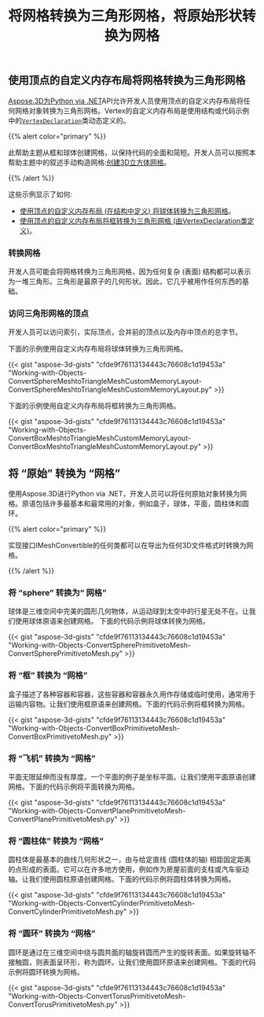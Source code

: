 ﻿---
title: 将网格转换为三角形网格，将原始形状转换为网格
type: docs
weight: 30
url: /zh/python-net/convert-mesh-to-triangle-mesh-and-primitive-shape-to-mesh/
description: Aspose.3D Python via .NET API允许开发人员使用顶点的自定义内存布局将任何网格对象转换为三角形网格。Vertex的自定义内存布局是使用Struct或在代码示例中由VertexDeclaration类动态定义的。
---
## **使用顶点的自定义内存布局将网格转换为三角形网格**
[Aspose.3D为Python via .NET](https://products.aspose.com/3d/python-net/)API允许开发人员使用顶点的自定义内存布局将任何网格对象转换为三角形网格。Vertex的自定义内存布局是使用结构或代码示例中的[`VertexDeclaration`](http://www.aspose.com/api/net/3d/aspose.threed.utilities/vertexdeclaration)类动态定义的。

{{% alert color="primary" %}}

此帮助主题从框和球体创建网格，以保持代码的全面和简短。开发人员可以按照本帮助主题中的叙述手动构造网格:[创建3D立方体网格](/3d/zh/python-net/create-3d-mesh-and-scene/)。

{{% /alert %}}

这些示例显示了如何:

- [使用顶点的自定义内存布局 (在结构中定义) 将球体转换为三角形网格](/3d/zh/python-net/convert-mesh-to-triangle-mesh-and-primitive-shape-to-mesh/)。
- [使用顶点的自定义内存布局将框转换为三角形网格 (由VertexDeclaration类定义)](/3d/zh/python-net/convert-mesh-to-triangle-mesh-and-primitive-shape-to-mesh/)。
### **转换网格**
开发人员可能会将网格转换为三角形网格，因为任何复杂 (表面) 结构都可以表示为一堆三角形。三角形是最原子的几何形状。因此，它几乎被用作任何东西的基础。
### **访问三角形网格的顶点**
开发人员可以访问索引，实际顶点，合并前的顶点以及内存中顶点的总字节。

下面的示例使用自定义内存布局将球体转换为三角形网格。

{{< gist "aspose-3d-gists" "cfde9f76113134443c76608c1d19453a" "Working-with-Objects-ConvertSphereMeshtoTriangleMeshCustomMemoryLayout-ConvertSphereMeshtoTriangleMeshCustomMemoryLayout.py" >}}




下面的示例使用自定义内存布局将框转换为三角形网格。

{{< gist "aspose-3d-gists" "cfde9f76113134443c76608c1d19453a" "Working-with-Objects-ConvertBoxMeshtoTriangleMeshCustomMemoryLayout-ConvertBoxMeshtoTriangleMeshCustomMemoryLayout.py" >}}
## **将 “原始” 转换为 “网格”**
使用Aspose.3D进行Python via .NET，开发人员可以将任何原始对象转换为网格。原语包括许多最基本和最常用的对象，例如盒子，球体，平面，圆柱体和圆环。

{{% alert color="primary" %}}

实现接口IMeshConvertible的任何类都可以在导出为任何3D文件格式时转换为网格。

{{% /alert %}}
### **将 “sphere” 转换为“ 网格”**
球体是三维空间中完美的圆形几何物体，从运动球到太空中的行星无处不在。让我们使用球体原语来创建网格。
下面的代码示例将球体转换为网格。

{{< gist "aspose-3d-gists" "cfde9f76113134443c76608c1d19453a" "Working-with-Objects-ConvertSpherePrimitivetoMesh-ConvertSpherePrimitivetoMesh.py" >}}
### **将 “框” 转换为 “网格”**
盒子描述了各种容器和容器，这些容器和容器永久用作存储或临时使用，通常用于运输内容物。让我们使用框原语来创建网格。下面的代码示例将框转换为网格。

{{< gist "aspose-3d-gists" "cfde9f76113134443c76608c1d19453a" "Working-with-Objects-ConvertBoxPrimitivetoMesh-ConvertBoxPrimitivetoMesh.py" >}}
### **将 “飞机” 转换为 “网格”**
平面无限延伸而没有厚度。一个平面的例子是坐标平面。让我们使用平面原语创建网格。下面的代码示例将平面转换为网格。

{{< gist "aspose-3d-gists" "cfde9f76113134443c76608c1d19453a" "Working-with-Objects-ConvertPlanePrimitivetoMesh-ConvertPlanePrimitivetoMesh.py" >}}
### **将 “圆柱体” 转换为 “网格”**
圆柱体是最基本的曲线几何形状之一，由与给定直线 (圆柱体的轴) 相距固定距离的点形成的表面。它可以在许多地方使用，例如作为房屋前面的支柱或汽车驱动轴。让我们使用圆柱原语创建网格。下面的代码示例将圆柱体转换为网格。

{{< gist "aspose-3d-gists" "cfde9f76113134443c76608c1d19453a" "Working-with-Objects-ConvertCylinderPrimitivetoMesh-ConvertCylinderPrimitivetoMesh.py" >}}
### **将 “圆环” 转换为 “网格”**
圆环是通过在三维空间中绕与圆共面的轴旋转圆而产生的旋转表面。如果旋转轴不接触圆，则表面呈环形，称为圆环。让我们使用圆环原语来创建网格。下面的代码示例将圆环转换为网格。

{{< gist "aspose-3d-gists" "cfde9f76113134443c76608c1d19453a" "Working-with-Objects-ConvertTorusPrimitivetoMesh-ConvertTorusPrimitivetoMesh.py" >}}

